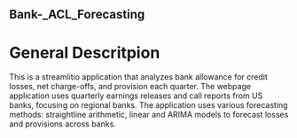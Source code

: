 ## Bank-_ACL_Forecasting

  # General Descritpion
  This is a streamlitio application that analyzes bank allowance for credit losses, net charge-offs, and provision each quarter. 
  The webpage application uses quarterly earnings releases and call reports from US banks, focusing on regional banks. 
  The application uses various forecasting methods: straightline arithmetic, linear and ARIMA models to forecast losses and provisions across banks.
  
